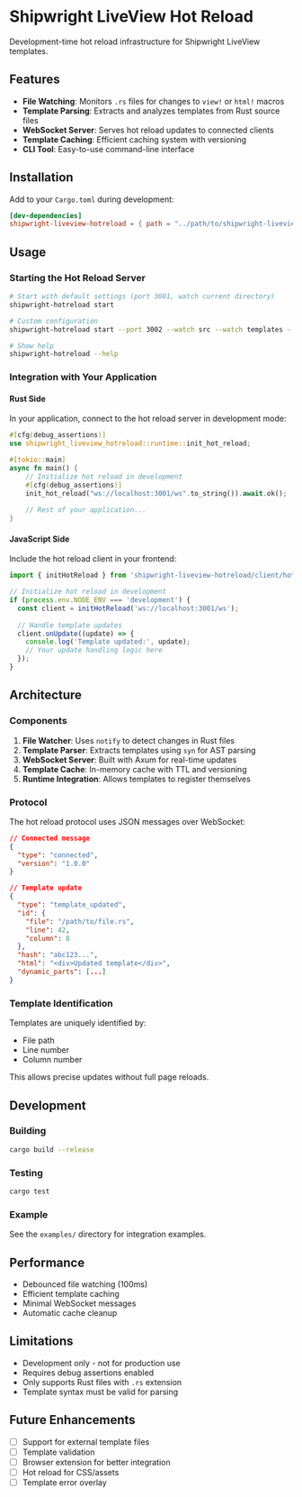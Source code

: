 # Shipwright LiveView Hot Reload

Development-time hot reload infrastructure for Shipwright LiveView templates.

## Features

- **File Watching**: Monitors `.rs` files for changes to `view!` or `html!` macros
- **Template Parsing**: Extracts and analyzes templates from Rust source files
- **WebSocket Server**: Serves hot reload updates to connected clients
- **Template Caching**: Efficient caching system with versioning
- **CLI Tool**: Easy-to-use command-line interface

## Installation

Add to your `Cargo.toml` during development:

```toml
[dev-dependencies]
shipwright-liveview-hotreload = { path = "../path/to/shipwright-liveview-hotreload" }
```

## Usage

### Starting the Hot Reload Server

```bash
# Start with default settings (port 3001, watch current directory)
shipwright-hotreload start

# Custom configuration
shipwright-hotreload start --port 3002 --watch src --watch templates --log-level debug

# Show help
shipwright-hotreload --help
```

### Integration with Your Application

#### Rust Side

In your application, connect to the hot reload server in development mode:

```rust
#[cfg(debug_assertions)]
use shipwright_liveview_hotreload::runtime::init_hot_reload;

#[tokio::main]
async fn main() {
    // Initialize hot reload in development
    #[cfg(debug_assertions)]
    init_hot_reload("ws://localhost:3001/ws".to_string()).await.ok();
    
    // Rest of your application...
}
```

#### JavaScript Side

Include the hot reload client in your frontend:

```javascript
import { initHotReload } from 'shipwright-liveview-hotreload/client/hot-reload-client.js';

// Initialize hot reload in development
if (process.env.NODE_ENV === 'development') {
  const client = initHotReload('ws://localhost:3001/ws');
  
  // Handle template updates
  client.onUpdate((update) => {
    console.log('Template updated:', update);
    // Your update handling logic here
  });
}
```

## Architecture

### Components

1. **File Watcher**: Uses `notify` to detect changes in Rust files
2. **Template Parser**: Extracts templates using `syn` for AST parsing
3. **WebSocket Server**: Built with Axum for real-time updates
4. **Template Cache**: In-memory cache with TTL and versioning
5. **Runtime Integration**: Allows templates to register themselves

### Protocol

The hot reload protocol uses JSON messages over WebSocket:

```json
// Connected message
{
  "type": "connected",
  "version": "1.0.0"
}

// Template update
{
  "type": "template_updated",
  "id": {
    "file": "/path/to/file.rs",
    "line": 42,
    "column": 8
  },
  "hash": "abc123...",
  "html": "<div>Updated template</div>",
  "dynamic_parts": [...]
}
```

### Template Identification

Templates are uniquely identified by:
- File path
- Line number
- Column number

This allows precise updates without full page reloads.

## Development

### Building

```bash
cargo build --release
```

### Testing

```bash
cargo test
```

### Example

See the `examples/` directory for integration examples.

## Performance

- Debounced file watching (100ms)
- Efficient template caching
- Minimal WebSocket messages
- Automatic cache cleanup

## Limitations

- Development only - not for production use
- Requires debug assertions enabled
- Only supports Rust files with `.rs` extension
- Template syntax must be valid for parsing

## Future Enhancements

- [ ] Support for external template files
- [ ] Template validation
- [ ] Browser extension for better integration
- [ ] Hot reload for CSS/assets
- [ ] Template error overlay